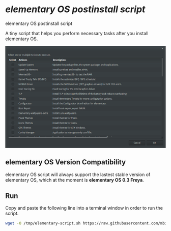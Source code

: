 # _elementary OS postinstall script_
elementary OS postinstall script

A tiny script that helps you perform necessary tasks after you install elementary OS.

![Screenshot](https://github.com/mbilobrk/eOS_postinstall_script/blob/master/eOS-script.png)

## elementary OS Version Compatibility

elementary OS script will always support the lastest stable version of elementary OS, which at the moment is **elementary OS 0.3 Freya**.

## Run

Copy and paste the following line into a terminal window in order to run the script.

```bash
wget -O /tmp/elementary-script.sh https://raw.githubusercontent.com/mbilobrk/elementary-script/master/eOS_postinstall_script.sh && chmod +x /tmp/eOS_postinstall_script.sh && /tmp/eOS_postinstall_script.sh
```
